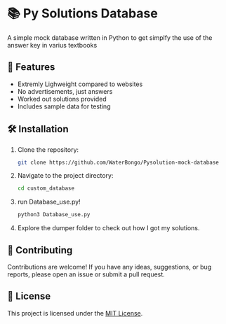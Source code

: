 # 📚 Py Solutions Database

A simple mock database written in Python to get simplfy the use of the answer key in varius textbooks

## 🚀 Features

- Extremly Lighweight compared to websites
- No advertisements, just answers
- Worked out solutions provided
- Includes sample data for testing

## 🛠️ Installation

1. Clone the repository:

    ```bash
    git clone https://github.com/WaterBongo/Pysolution-mock-database
    ```

2. Navigate to the project directory:

    ```bash
    cd custom_database
    ```

3. run Database_use.py!

    ```bash
    python3 Database_use.py
    ```

4. Explore the dumper folder to check out how I got my solutions.

## 🤝 Contributing

Contributions are welcome! If you have any ideas, suggestions, or bug reports, please open an issue or submit a pull request.

## 📝 License

This project is licensed under the [MIT License](LICENSE).
